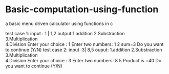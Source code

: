 # Basic-computation-using-function
a basic menu driven  calculator using functions in c

test case 1: 
input : 1 | 1,2
output:1.addition
       2.Substraction      
       3.Multiplication    
       4.Division
       Enter your choice : 1
       Enter two numbers: 1 2
       sum=3
       Do you want to continue (Y/N)
test case 2:
input :3| 8,5
ouput:
      1.addition
      2.Substraction      
      3.Multiplication    
      4.Division
      Enter your choice : 3 
      Enter two numbers: 8 5
      Product is =40
      Do you want to continue (Y/N)

